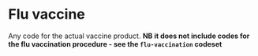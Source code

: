 # Flu vaccine

Any code for the actual vaccine product. **NB it does not include codes for the flu vaccination procedure - see the `flu-vaccination` codeset**
